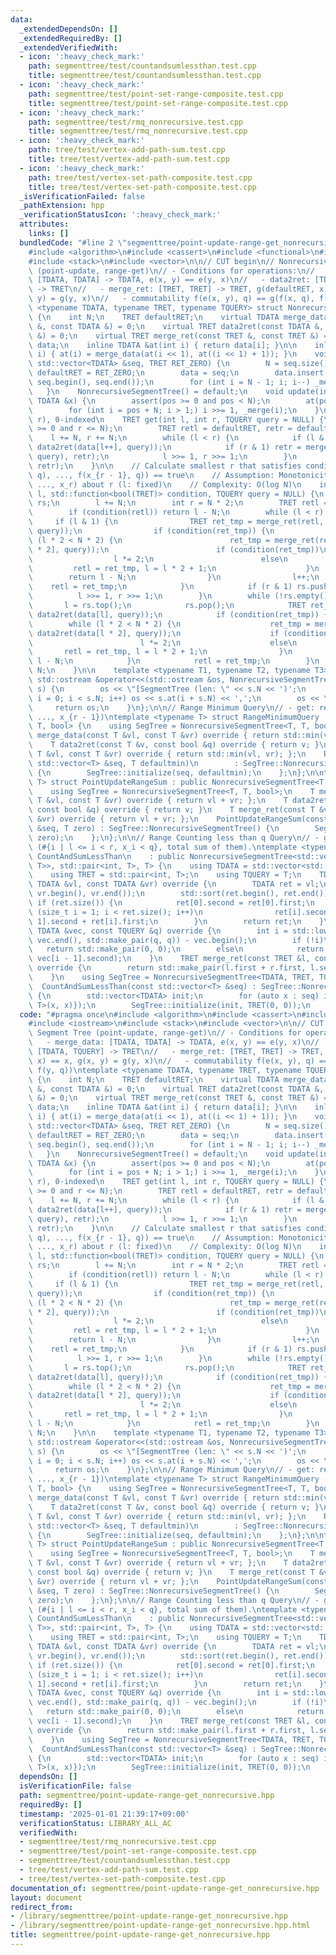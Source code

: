 ```yaml
---
data:
  _extendedDependsOn: []
  _extendedRequiredBy: []
  _extendedVerifiedWith:
  - icon: ':heavy_check_mark:'
    path: segmenttree/test/countandsumlessthan.test.cpp
    title: segmenttree/test/countandsumlessthan.test.cpp
  - icon: ':heavy_check_mark:'
    path: segmenttree/test/point-set-range-composite.test.cpp
    title: segmenttree/test/point-set-range-composite.test.cpp
  - icon: ':heavy_check_mark:'
    path: segmenttree/test/rmq_nonrecursive.test.cpp
    title: segmenttree/test/rmq_nonrecursive.test.cpp
  - icon: ':heavy_check_mark:'
    path: tree/test/vertex-add-path-sum.test.cpp
    title: tree/test/vertex-add-path-sum.test.cpp
  - icon: ':heavy_check_mark:'
    path: tree/test/vertex-set-path-composite.test.cpp
    title: tree/test/vertex-set-path-composite.test.cpp
  _isVerificationFailed: false
  _pathExtension: hpp
  _verificationStatusIcon: ':heavy_check_mark:'
  attributes:
    links: []
  bundledCode: "#line 2 \"segmenttree/point-update-range-get_nonrecursive.hpp\"\n\
    #include <algorithm>\n#include <cassert>\n#include <functional>\n#include <iostream>\n\
    #include <stack>\n#include <vector>\n\n// CUT begin\n// Nonrecursive Segment Tree\
    \ (point-update, range-get)\n// - Conditions for operations:\n//   - merge_data:\
    \ [TDATA, TDATA] -> TDATA, e(x, y) == e(y, x)\n//   - data2ret: [TDATA, TQUERY]\
    \ -> TRET\n//   - merge_ret: [TRET, TRET] -> TRET, g(defaultRET, x) == x, g(x,\
    \ y) = g(y, x)\n//   - commutability f(e(x, y), q) == g(f(x, q), f(y, q))\ntemplate\
    \ <typename TDATA, typename TRET, typename TQUERY> struct NonrecursiveSegmentTree\
    \ {\n    int N;\n    TRET defaultRET;\n    virtual TDATA merge_data(const TDATA\
    \ &, const TDATA &) = 0;\n    virtual TRET data2ret(const TDATA &, const TQUERY\
    \ &) = 0;\n    virtual TRET merge_ret(const TRET &, const TRET &) = 0;\n    std::vector<TDATA>\
    \ data;\n    inline TDATA &at(int i) { return data[i]; }\n\n    inline void _merge(int\
    \ i) { at(i) = merge_data(at(i << 1), at((i << 1) + 1)); }\n    void initialize(const\
    \ std::vector<TDATA> &seq, TRET RET_ZERO) {\n        N = seq.size();\n       \
    \ defaultRET = RET_ZERO;\n        data = seq;\n        data.insert(data.end(),\
    \ seq.begin(), seq.end());\n        for (int i = N - 1; i; i--) _merge(i);\n \
    \   }\n    NonrecursiveSegmentTree() = default;\n    void update(int pos, const\
    \ TDATA &x) {\n        assert(pos >= 0 and pos < N);\n        at(pos + N) = x;\n\
    \        for (int i = pos + N; i > 1;) i >>= 1, _merge(i);\n    }\n\n    // [l,\
    \ r), 0-indexed\n    TRET get(int l, int r, TQUERY query = NULL) {\n        assert(l\
    \ >= 0 and r <= N);\n        TRET retl = defaultRET, retr = defaultRET;\n    \
    \    l += N, r += N;\n        while (l < r) {\n            if (l & 1) retl = merge_ret(retl,\
    \ data2ret(data[l++], query));\n            if (r & 1) retr = merge_ret(data2ret(data[--r],\
    \ query), retr);\n            l >>= 1, r >>= 1;\n        }\n        return merge_ret(retl,\
    \ retr);\n    }\n\n    // Calculate smallest r that satisfies condition(g(f(x_l,\
    \ q), ..., f(x_{r - 1}, q)) == true\n    // Assumption: Monotonicity of g(x_l,\
    \ ..., x_r) about r (l: fixed)\n    // Complexity: O(log N)\n    int binary_search(int\
    \ l, std::function<bool(TRET)> condition, TQUERY query = NULL) {\n        std::stack<int>\
    \ rs;\n        l += N;\n        int r = N * 2;\n        TRET retl = defaultRET;\n\
    \        if (condition(retl)) return l - N;\n        while (l < r) {\n       \
    \     if (l & 1) {\n                TRET ret_tmp = merge_ret(retl, data2ret(data[l],\
    \ query));\n                if (condition(ret_tmp)) {\n                    while\
    \ (l * 2 < N * 2) {\n                        ret_tmp = merge_ret(retl, data2ret(data[l\
    \ * 2], query));\n                        if (condition(ret_tmp))\n          \
    \                  l *= 2;\n                        else\n                   \
    \         retl = ret_tmp, l = l * 2 + 1;\n                    }\n            \
    \        return l - N;\n                }\n                l++;\n            \
    \    retl = ret_tmp;\n            }\n            if (r & 1) rs.push(--r);\n  \
    \          l >>= 1, r >>= 1;\n        }\n        while (!rs.empty()) {\n     \
    \       l = rs.top();\n            rs.pop();\n            TRET ret_tmp = merge_ret(retl,\
    \ data2ret(data[l], query));\n            if (condition(ret_tmp)) {\n        \
    \        while (l * 2 < N * 2) {\n                    ret_tmp = merge_ret(retl,\
    \ data2ret(data[l * 2], query));\n                    if (condition(ret_tmp))\n\
    \                        l *= 2;\n                    else\n                 \
    \       retl = ret_tmp, l = l * 2 + 1;\n                }\n                return\
    \ l - N;\n            }\n            retl = ret_tmp;\n        }\n        return\
    \ N;\n    }\n\n    template <typename T1, typename T2, typename T3>\n    friend\
    \ std::ostream &operator<<(std::ostream &os, NonrecursiveSegmentTree<T1, T2, T3>\
    \ s) {\n        os << \"[SegmentTree (len: \" << s.N << ')';\n        for (int\
    \ i = 0; i < s.N; i++) os << s.at(i + s.N) << ',';\n        os << \"]\";\n   \
    \     return os;\n    }\n};\n\n// Range Minimum Query\n// - get: return min(x_l,\
    \ ..., x_{r - 1})\ntemplate <typename T> struct RangeMinimumQuery : public NonrecursiveSegmentTree<T,\
    \ T, bool> {\n    using SegTree = NonrecursiveSegmentTree<T, T, bool>;\n    T\
    \ merge_data(const T &vl, const T &vr) override { return std::min(vl, vr); };\n\
    \    T data2ret(const T &v, const bool &q) override { return v; }\n    T merge_ret(const\
    \ T &vl, const T &vr) override { return std::min(vl, vr); };\n    RangeMinimumQuery(const\
    \ std::vector<T> &seq, T defaultmin)\n        : SegTree::NonrecursiveSegmentTree()\
    \ {\n        SegTree::initialize(seq, defaultmin);\n    };\n};\n\ntemplate <typename\
    \ T> struct PointUpdateRangeSum : public NonrecursiveSegmentTree<T, T, bool> {\n\
    \    using SegTree = NonrecursiveSegmentTree<T, T, bool>;\n    T merge_data(const\
    \ T &vl, const T &vr) override { return vl + vr; };\n    T data2ret(const T &v,\
    \ const bool &q) override { return v; }\n    T merge_ret(const T &vl, const T\
    \ &vr) override { return vl + vr; };\n    PointUpdateRangeSum(const std::vector<T>\
    \ &seq, T zero) : SegTree::NonrecursiveSegmentTree() {\n        SegTree::initialize(seq,\
    \ zero);\n    };\n};\n\n// Range Counting less than q Query\n// - get: return\
    \ (#{i | l <= i < r, x_i < q}, total sum of them).\ntemplate <typename T>\nstruct\
    \ CountAndSumLessThan\n    : public NonrecursiveSegmentTree<std::vector<std::pair<T,\
    \ T>>, std::pair<int, T>, T> {\n    using TDATA = std::vector<std::pair<T, T>>;\n\
    \    using TRET = std::pair<int, T>;\n    using TQUERY = T;\n    TDATA merge_data(const\
    \ TDATA &vl, const TDATA &vr) override {\n        TDATA ret = vl;\n        ret.insert(ret.end(),\
    \ vr.begin(), vr.end());\n        std::sort(ret.begin(), ret.end());\n       \
    \ if (ret.size()) {\n            ret[0].second = ret[0].first;\n            for\
    \ (size_t i = 1; i < ret.size(); i++)\n                ret[i].second = ret[i -\
    \ 1].second + ret[i].first;\n        }\n        return ret;\n    }\n    TRET data2ret(const\
    \ TDATA &vec, const TQUERY &q) override {\n        int i = std::lower_bound(vec.begin(),\
    \ vec.end(), std::make_pair(q, q)) - vec.begin();\n        if (!i)\n         \
    \   return std::make_pair(0, 0);\n        else\n            return std::make_pair(i,\
    \ vec[i - 1].second);\n    }\n    TRET merge_ret(const TRET &l, const TRET &r)\
    \ override {\n        return std::make_pair(l.first + r.first, l.second + r.second);\n\
    \    }\n    using SegTree = NonrecursiveSegmentTree<TDATA, TRET, TQUERY>;\n  \
    \  CountAndSumLessThan(const std::vector<T> &seq) : SegTree::NonrecursiveSegmentTree()\
    \ {\n        std::vector<TDATA> init;\n        for (auto x : seq) init.emplace_back(TDATA{std::pair<T,\
    \ T>(x, x)});\n        SegTree::initialize(init, TRET(0, 0));\n    }\n};\n"
  code: "#pragma once\n#include <algorithm>\n#include <cassert>\n#include <functional>\n\
    #include <iostream>\n#include <stack>\n#include <vector>\n\n// CUT begin\n// Nonrecursive\
    \ Segment Tree (point-update, range-get)\n// - Conditions for operations:\n//\
    \   - merge_data: [TDATA, TDATA] -> TDATA, e(x, y) == e(y, x)\n//   - data2ret:\
    \ [TDATA, TQUERY] -> TRET\n//   - merge_ret: [TRET, TRET] -> TRET, g(defaultRET,\
    \ x) == x, g(x, y) = g(y, x)\n//   - commutability f(e(x, y), q) == g(f(x, q),\
    \ f(y, q))\ntemplate <typename TDATA, typename TRET, typename TQUERY> struct NonrecursiveSegmentTree\
    \ {\n    int N;\n    TRET defaultRET;\n    virtual TDATA merge_data(const TDATA\
    \ &, const TDATA &) = 0;\n    virtual TRET data2ret(const TDATA &, const TQUERY\
    \ &) = 0;\n    virtual TRET merge_ret(const TRET &, const TRET &) = 0;\n    std::vector<TDATA>\
    \ data;\n    inline TDATA &at(int i) { return data[i]; }\n\n    inline void _merge(int\
    \ i) { at(i) = merge_data(at(i << 1), at((i << 1) + 1)); }\n    void initialize(const\
    \ std::vector<TDATA> &seq, TRET RET_ZERO) {\n        N = seq.size();\n       \
    \ defaultRET = RET_ZERO;\n        data = seq;\n        data.insert(data.end(),\
    \ seq.begin(), seq.end());\n        for (int i = N - 1; i; i--) _merge(i);\n \
    \   }\n    NonrecursiveSegmentTree() = default;\n    void update(int pos, const\
    \ TDATA &x) {\n        assert(pos >= 0 and pos < N);\n        at(pos + N) = x;\n\
    \        for (int i = pos + N; i > 1;) i >>= 1, _merge(i);\n    }\n\n    // [l,\
    \ r), 0-indexed\n    TRET get(int l, int r, TQUERY query = NULL) {\n        assert(l\
    \ >= 0 and r <= N);\n        TRET retl = defaultRET, retr = defaultRET;\n    \
    \    l += N, r += N;\n        while (l < r) {\n            if (l & 1) retl = merge_ret(retl,\
    \ data2ret(data[l++], query));\n            if (r & 1) retr = merge_ret(data2ret(data[--r],\
    \ query), retr);\n            l >>= 1, r >>= 1;\n        }\n        return merge_ret(retl,\
    \ retr);\n    }\n\n    // Calculate smallest r that satisfies condition(g(f(x_l,\
    \ q), ..., f(x_{r - 1}, q)) == true\n    // Assumption: Monotonicity of g(x_l,\
    \ ..., x_r) about r (l: fixed)\n    // Complexity: O(log N)\n    int binary_search(int\
    \ l, std::function<bool(TRET)> condition, TQUERY query = NULL) {\n        std::stack<int>\
    \ rs;\n        l += N;\n        int r = N * 2;\n        TRET retl = defaultRET;\n\
    \        if (condition(retl)) return l - N;\n        while (l < r) {\n       \
    \     if (l & 1) {\n                TRET ret_tmp = merge_ret(retl, data2ret(data[l],\
    \ query));\n                if (condition(ret_tmp)) {\n                    while\
    \ (l * 2 < N * 2) {\n                        ret_tmp = merge_ret(retl, data2ret(data[l\
    \ * 2], query));\n                        if (condition(ret_tmp))\n          \
    \                  l *= 2;\n                        else\n                   \
    \         retl = ret_tmp, l = l * 2 + 1;\n                    }\n            \
    \        return l - N;\n                }\n                l++;\n            \
    \    retl = ret_tmp;\n            }\n            if (r & 1) rs.push(--r);\n  \
    \          l >>= 1, r >>= 1;\n        }\n        while (!rs.empty()) {\n     \
    \       l = rs.top();\n            rs.pop();\n            TRET ret_tmp = merge_ret(retl,\
    \ data2ret(data[l], query));\n            if (condition(ret_tmp)) {\n        \
    \        while (l * 2 < N * 2) {\n                    ret_tmp = merge_ret(retl,\
    \ data2ret(data[l * 2], query));\n                    if (condition(ret_tmp))\n\
    \                        l *= 2;\n                    else\n                 \
    \       retl = ret_tmp, l = l * 2 + 1;\n                }\n                return\
    \ l - N;\n            }\n            retl = ret_tmp;\n        }\n        return\
    \ N;\n    }\n\n    template <typename T1, typename T2, typename T3>\n    friend\
    \ std::ostream &operator<<(std::ostream &os, NonrecursiveSegmentTree<T1, T2, T3>\
    \ s) {\n        os << \"[SegmentTree (len: \" << s.N << ')';\n        for (int\
    \ i = 0; i < s.N; i++) os << s.at(i + s.N) << ',';\n        os << \"]\";\n   \
    \     return os;\n    }\n};\n\n// Range Minimum Query\n// - get: return min(x_l,\
    \ ..., x_{r - 1})\ntemplate <typename T> struct RangeMinimumQuery : public NonrecursiveSegmentTree<T,\
    \ T, bool> {\n    using SegTree = NonrecursiveSegmentTree<T, T, bool>;\n    T\
    \ merge_data(const T &vl, const T &vr) override { return std::min(vl, vr); };\n\
    \    T data2ret(const T &v, const bool &q) override { return v; }\n    T merge_ret(const\
    \ T &vl, const T &vr) override { return std::min(vl, vr); };\n    RangeMinimumQuery(const\
    \ std::vector<T> &seq, T defaultmin)\n        : SegTree::NonrecursiveSegmentTree()\
    \ {\n        SegTree::initialize(seq, defaultmin);\n    };\n};\n\ntemplate <typename\
    \ T> struct PointUpdateRangeSum : public NonrecursiveSegmentTree<T, T, bool> {\n\
    \    using SegTree = NonrecursiveSegmentTree<T, T, bool>;\n    T merge_data(const\
    \ T &vl, const T &vr) override { return vl + vr; };\n    T data2ret(const T &v,\
    \ const bool &q) override { return v; }\n    T merge_ret(const T &vl, const T\
    \ &vr) override { return vl + vr; };\n    PointUpdateRangeSum(const std::vector<T>\
    \ &seq, T zero) : SegTree::NonrecursiveSegmentTree() {\n        SegTree::initialize(seq,\
    \ zero);\n    };\n};\n\n// Range Counting less than q Query\n// - get: return\
    \ (#{i | l <= i < r, x_i < q}, total sum of them).\ntemplate <typename T>\nstruct\
    \ CountAndSumLessThan\n    : public NonrecursiveSegmentTree<std::vector<std::pair<T,\
    \ T>>, std::pair<int, T>, T> {\n    using TDATA = std::vector<std::pair<T, T>>;\n\
    \    using TRET = std::pair<int, T>;\n    using TQUERY = T;\n    TDATA merge_data(const\
    \ TDATA &vl, const TDATA &vr) override {\n        TDATA ret = vl;\n        ret.insert(ret.end(),\
    \ vr.begin(), vr.end());\n        std::sort(ret.begin(), ret.end());\n       \
    \ if (ret.size()) {\n            ret[0].second = ret[0].first;\n            for\
    \ (size_t i = 1; i < ret.size(); i++)\n                ret[i].second = ret[i -\
    \ 1].second + ret[i].first;\n        }\n        return ret;\n    }\n    TRET data2ret(const\
    \ TDATA &vec, const TQUERY &q) override {\n        int i = std::lower_bound(vec.begin(),\
    \ vec.end(), std::make_pair(q, q)) - vec.begin();\n        if (!i)\n         \
    \   return std::make_pair(0, 0);\n        else\n            return std::make_pair(i,\
    \ vec[i - 1].second);\n    }\n    TRET merge_ret(const TRET &l, const TRET &r)\
    \ override {\n        return std::make_pair(l.first + r.first, l.second + r.second);\n\
    \    }\n    using SegTree = NonrecursiveSegmentTree<TDATA, TRET, TQUERY>;\n  \
    \  CountAndSumLessThan(const std::vector<T> &seq) : SegTree::NonrecursiveSegmentTree()\
    \ {\n        std::vector<TDATA> init;\n        for (auto x : seq) init.emplace_back(TDATA{std::pair<T,\
    \ T>(x, x)});\n        SegTree::initialize(init, TRET(0, 0));\n    }\n};\n"
  dependsOn: []
  isVerificationFile: false
  path: segmenttree/point-update-range-get_nonrecursive.hpp
  requiredBy: []
  timestamp: '2025-01-01 21:39:17+09:00'
  verificationStatus: LIBRARY_ALL_AC
  verifiedWith:
  - segmenttree/test/rmq_nonrecursive.test.cpp
  - segmenttree/test/point-set-range-composite.test.cpp
  - segmenttree/test/countandsumlessthan.test.cpp
  - tree/test/vertex-add-path-sum.test.cpp
  - tree/test/vertex-set-path-composite.test.cpp
documentation_of: segmenttree/point-update-range-get_nonrecursive.hpp
layout: document
redirect_from:
- /library/segmenttree/point-update-range-get_nonrecursive.hpp
- /library/segmenttree/point-update-range-get_nonrecursive.hpp.html
title: segmenttree/point-update-range-get_nonrecursive.hpp
---
```

